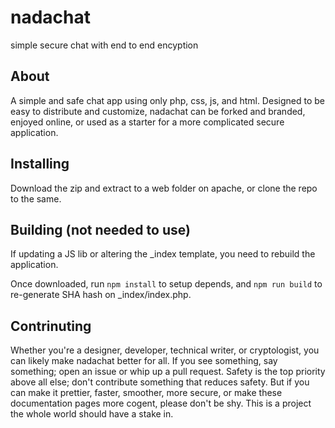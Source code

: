 # nadachat
simple secure chat with end to end encyption


## About
A simple and safe chat app using only php, css, js, and html. Designed to be easy to distribute and customize, nadachat can be forked and branded, enjoyed online, or used as a starter for a more complicated secure application.

## Installing
Download the zip and extract to a web folder on apache, or clone the repo to the same.

## Building (not needed to use)
If updating a JS lib or altering the _index template, you need to rebuild the application.

Once downloaded, run `npm install` to setup depends, and `npm run build` to re-generate SHA hash on _index/index.php.


## Contrinuting
Whether you're a designer, developer, technical writer, or cryptologist, you can likely make nadachat better for all. If you see something, say something; open an issue or whip up a pull request. Safety is the top priority above all else; don't contribute something that reduces safety. But if you can make it prettier, faster, smoother, more secure, or make these documentation pages more cogent, please don't be shy. This is a project the whole world should have a stake in.

